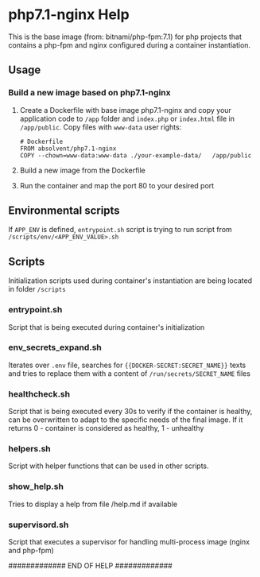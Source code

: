 # php7.1-nginx Help

This is the base image (from: bitnami/php-fpm:7.1) for php projects 
that contains a php-fpm and nginx configured during a container instantiation.

## Usage

### Build a new image based on php7.1-nginx
1. Create a Dockerfile with base image php7.1-nginx and copy 
your application code to `/app` folder and `index.php` or `index.html` 
file in `/app/public`. Copy files with `www-data` user rights:

    ```
    # Dockerfile
    FROM absolvent/php7.1-nginx
    COPY --chown=www-data:www-data ./your-example-data/   /app/public
    ```

2. Build a new image from the Dockerfile

3. Run the container and map the port 80 to your desired port

## Environmental scripts

If `APP_ENV` is defined, `entrypoint.sh` script is trying to run script 
from `/scripts/env/<APP_ENV_VALUE>.sh`

## Scripts

Initialization scripts used during container's instantiation are being 
located in folder `/scripts` 


### entrypoint.sh
Script that is being executed during container's initialization

### env_secrets_expand.sh
Iterates over `.env` file, searches for `{{DOCKER-SECRET:SECRET_NAME}}` texts 
and tries to replace them with a content of `/run/secrets/SECRET_NAME` files

### healthcheck.sh
Script that is being executed every 30s to verify if the container is healthy, 
can be overwritten to adapt to the specific needs of the final image. 
If it returns 0 - container is considered as healthy, 1 - unhealthy

### helpers.sh
Script with helper functions that can be used in other scripts.

### show_help.sh
Tries to display a help from file /help.md if available

### supervisord.sh
Script that executes a supervisor for handling multi-process image (nginx and php-fpm)

#############  END OF HELP  #############
